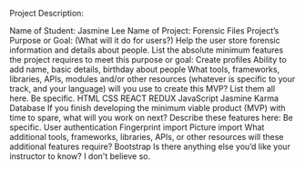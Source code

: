 Project Description:

Name of Student: Jasmine Lee
Name of Project: Forensic Files
Project’s Purpose or Goal: (What will it do for users?) Help the user store forensic information and details about people.
List the absolute minimum features the project requires to meet this purpose or goal:
Create profiles
Ability to add name, basic details, birthday about people
What tools, frameworks, libraries, APIs, modules and/or other resources (whatever is specific to your track, and your language) will you use to create this MVP? List them all here. Be specific.
HTML
CSS
REACT
REDUX
JavaScript
Jasmine
Karma
Database
If you finish developing the minimum viable product (MVP) with time to spare, what will you work on next? Describe these features here: Be specific.
User authentication
Fingerprint import
Picture import
What additional tools, frameworks, libraries, APIs, or other resources will these additional features require?
Bootstrap
Is there anything else you’d like your instructor to know?
I don't believe so.

  
